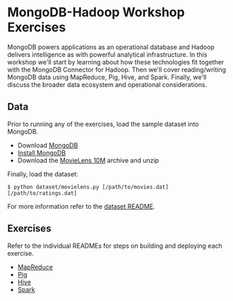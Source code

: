 # MongoDB-Hadoop Workshop Exercises

MongoDB powers applications as an operational database and Hadoop delivers intelligence as with powerful analytical infrastructure. In this workshop we'll start by learning about how these technologies fit together with the MongoDB Connector for Hadoop. Then we'll cover reading/writing MongoDB data using MapReduce, Pig, Hive, and Spark. Finally, we'll discuss the broader data ecosystem and operational considerations.

## Data

Prior to running any of the exercises, load the sample dataset into MongoDB.

- Download [MongoDB](http://www.mongodb.org/downloads)
- [Install MongoDB](http://docs.mongodb.org/manual/installation/)
- Download the [MovieLens 10M](http://grouplens.org/datasets/movielens/) archive and unzip

Finally, load the dataset:

    $ python dataset/movielens.py [/path/to/movies.dat] [/path/to/ratings.dat]

For more information refer to the [dataset README](https://github.com/crcsmnky/mongodb-hadoop-workshop/tree/master/dataset).

## Exercises

Refer to the individual READMEs for steps on building and deploying each exercise.

- [MapReduce](https://github.com/crcsmnky/mongodb-hadoop-workshop/tree/master/mapreduce)
- [Pig](https://github.com/crcsmnky/mongodb-hadoop-workshop/tree/master/pig)
- [Hive](https://github.com/crcsmnky/mongodb-hadoop-workshop/tree/master/hive)
- [Spark](https://github.com/crcsmnky/mongodb-hadoop-workshop/tree/master/spark)